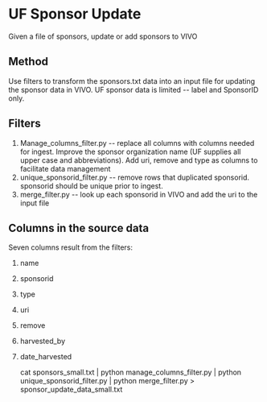 # UF Sponsor Update

Given a file of sponsors, update or add sponsors to VIVO
 
## Method

Use filters to transform the sponsors.txt data into an input file
for updating the sponsor data in VIVO.  UF sponsor data is limited -- label and SponsorID only.

## Filters

1. Manage_columns_filter.py -- replace all columns with columns needed for ingest.  Improve the sponsor organization
name (UF supplies all upper case and abbreviations).  Add uri, remove and type as columns to facilitate data
management
1. unique_sponsorid_filter.py -- remove rows that duplicated sponsorid.  sponsorid should be unique prior to ingest.
1. merge_filter.py -- look up each sponsorid in VIVO and add the uri to the input file

## Columns in the source data

Seven columns result from the filters:

1. name
1. sponsorid
1. type
1. uri
1. remove
1. harvested_by
1. date_harvested

    cat sponsors_small.txt | python manage_columns_filter.py | python unique_sponsorid_filter.py | 
    python merge_filter.py > sponsor_update_data_small.txt